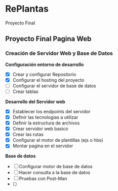 # RePlantas

Proyecto Final

## Proyecto Final Pagina Web

### Creación de Servidor Web y Base de Datos

**Configuración entorno de desarrollo**

- [x] Crear y configurar Repositorio
- [x] Configurar el hosting del proyecto
- [ ] Configurar el servidor de base de datos
- [ ] Crear tablas

**Desarrollo del Servidor web**

- [x] Establecer los endpoints del servidor
- [x] Definir las tecnologias a utilizar
- [x] Definir la estructura de archivos
- [x] Crear servidor web basico
- [x] Crear las rutas
- [x] Configurar el motor de plantillas (ejs o hbs)
- [x] Montar pagina en el servidor

**Base de datos**

- [ ] Configurar motor de base de datos
- [ ] Hacer consulta a la base de datos
- [ ] Pruebas con Post-Man
- [ ]
